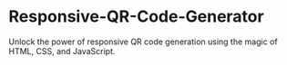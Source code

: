 # Responsive-QR-Code-Generator
Unlock the power of responsive QR code generation using the magic of HTML, CSS, and JavaScript.
